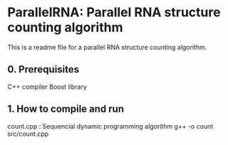 # ParallelRNA: Parallel RNA structure counting algorithm
This is a readme file for a parallel RNA structure counting algorithm.
## 0. Prerequisites
C++ compiler
Boost library

## 1. How to compile and run
count.cpp : Sequencial dynamic programming algorithm
g++ -o count src/count.cpp

<!--## 2. Files-->
<!--The following files are included in this folder, in addition to this readme-->
<!--file, readme.md.-->
<!--<ul>-->
<!--<li>md.c: Main C program</li>-->
<!--<li>md.h: Header file for md.c</li>-->
<!--<li>md.in: Input parameter file (to be redirected to the standard input)</li>-->
<!--</ul>-->
<!--![Screen shot of MD simulation](ScreenShot.png)-->
